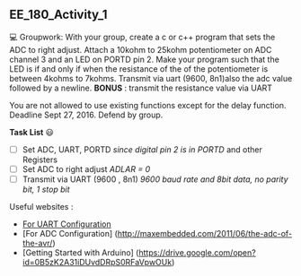 
## EE_180_Activity_1  

:computer: Groupwork:  With your group, create a c or c++ program that sets the ADC to right adjust. Attach a 10kohm to 25kohm potentiometer on ADC channel 3 and an LED on PORTD pin 2. Make your program such that the LED is if and only if when the resistance of the of the potentiometer is between 4kohms to 7kohms. Transmit via uart (9600, 8n1)also the adc value followed by a newline. 
**BONUS** : transmit the resistance value via UART    

You are not allowed to use existing functions except for the delay function.     
Deadline Sept 27, 2016. Defend by group.  

**Task List**  :smiley:
- [ ] Set ADC, UART, PORTD *since digital pin 2 is in PORTD* and other Registers
- [ ] Set ADC to right adjust *ADLAR = 0*
- [ ] Transmit via UART (9600 , 8n1) *9600 baud rate and 8bit data, no parity bit, 1 stop bit*

Useful websites :
- [For UART Configuration](http://www.electroschematics.com/10385/avr-uart-configuration/)
- [For ADC Configuration] (http://maxembedded.com/2011/06/the-adc-of-the-avr/)
- [Getting Started with Arduino] (https://drive.google.com/open?id=0B5zK2A31iDUvdDRpS0RFaVpwOUk)
